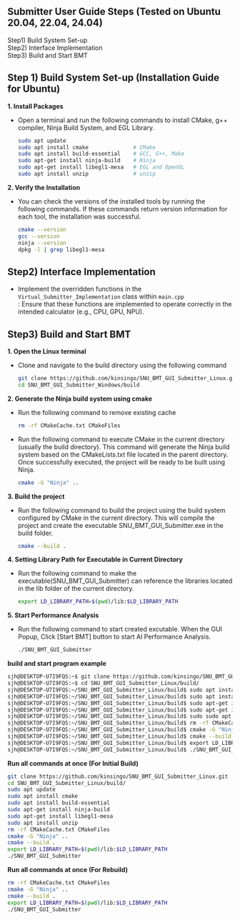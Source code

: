 ## Submitter User Guide Steps (Tested on Ubuntu 20.04, 22.04, 24.04)
Step1) Build System Set-up  
Step2) Interface Implementation  
Step3) Build and Start BMT  

## Step 1) Build System Set-up (Installation Guide for Ubuntu)
**1. Install Packages**  
- Open a terminal and run the following commands to install CMake, g++ compiler, Ninja Build System, and EGL Library.
   ```bash
   sudo apt update
   sudo apt install cmake              # CMake
   sudo apt install build-essential    # GCC, G++, Make 
   sudo apt-get install ninja-build    # Ninja
   sudo apt-get install libegl1-mesa   # EGL and OpenGL
   sudo apt install unzip              # unzip            
   ```
   
**2. Verify the Installation**  
- You can check the versions of the installed tools by running the following commands. If these commands return version information for each tool, the installation was successful.
  ```bash
  cmake --version
  gcc --version
  ninja --version
  dpkg -l | grep libegl1-mesa
  ```

## Step2) Interface Implementation
- Implement the overridden functions in the `Virtual_Submitter_Implementation` class within `main.cpp`  
: Ensure that these functions are implemented to operate correctly in the intended calculator (e.g., CPU, GPU, NPU).

## Step3) Build and Start BMT
**1. Open the Linux terminal**  
  - Clone and navigate to the build directory using the following command
    ```bash
    git clone https://github.com/kinsingo/SNU_BMT_GUI_Submitter_Linux.git
    cd SNU_BMT_GUI_Submitter_Windows/build
    ```
  
**2. Generate the Ninja build system using cmake**  
  - Run the following command to remove existing cache  
    ```bash
    rm -rf CMakeCache.txt CMakeFiles
    ```
  - Run the following command to execute CMake in the current directory (usually the build directory). This command will generate the Ninja build system based on the CMakeLists.txt file located in the parent directory. Once successfully executed, the project will be ready to be built using Ninja.
    ```bash
    cmake -G "Ninja" ..
    ```

**3. Build the project**  
  - Run the following command to build the project using the build system configured by CMake in the current directory. This will compile the project and create the executable SNU_BMT_GUI_Submitter.exe in the build folder.
    ```bash
    cmake --build .
    ```

**4. Setting Library Path for Executable in Current Directory**  
   - Run the following command to make the executable(SNU_BMT_GUI_Submitter) can reference the libraries located in the lib folder of the current directory.
     ```bash
     export LD_LIBRARY_PATH=$(pwd)/lib:$LD_LIBRARY_PATH
     ```

**5. Start Performance Analysis**  
   - Run the following command to start created excutable. When the GUI Popup, Click [Start BMT] button to start AI Performance Analysis.
     ```bash
     ./SNU_BMT_GUI_Submitter
     ```
   

**build and start program example**
```bash
sjh@DESKTOP-U7I9FQS:~$ git clone https://github.com/kinsingo/SNU_BMT_GUI_Submitter_Linux.git
sjh@DESKTOP-U7I9FQS:~$ cd SNU_BMT_GUI_Submitter_Linux/build/
sjh@DESKTOP-U7I9FQS:~/SNU_BMT_GUI_Submitter_Linux/build$ sudo apt install cmake
sjh@DESKTOP-U7I9FQS:~/SNU_BMT_GUI_Submitter_Linux/build$ sudo apt install build-essential
sjh@DESKTOP-U7I9FQS:~/SNU_BMT_GUI_Submitter_Linux/build$ sudo apt-get install ninja-build
sjh@DESKTOP-U7I9FQS:~/SNU_BMT_GUI_Submitter_Linux/build$ sudo apt-get install libegl1-mesa
sjh@DESKTOP-U7I9FQS:~/SNU_BMT_GUI_Submitter_Linux/build$ sudo sudo apt install unzip
sjh@DESKTOP-U7I9FQS:~/SNU_BMT_GUI_Submitter_Linux/build$ rm -rf CMakeCache.txt CMakeFiles
sjh@DESKTOP-U7I9FQS:~/SNU_BMT_GUI_Submitter_Linux/build$ cmake -G "Ninja" ..
sjh@DESKTOP-U7I9FQS:~/SNU_BMT_GUI_Submitter_Linux/build$ cmake --build .
sjh@DESKTOP-U7I9FQS:~/SNU_BMT_GUI_Submitter_Linux/build$ export LD_LIBRARY_PATH=$(pwd)/lib:$LD_LIBRARY_PATH
sjh@DESKTOP-U7I9FQS:~/SNU_BMT_GUI_Submitter_Linux/build$ ./SNU_BMT_GUI_Submitter
```

**Run all commands at once (For Initial Build)**
```bash
git clone https://github.com/kinsingo/SNU_BMT_GUI_Submitter_Linux.git
cd SNU_BMT_GUI_Submitter_Linux/build/
sudo apt update
sudo apt install cmake
sudo apt install build-essential
sudo apt-get install ninja-build
sudo apt-get install libegl1-mesa
sudo apt install unzip
rm -rf CMakeCache.txt CMakeFiles
cmake -G "Ninja" ..
cmake --build .
export LD_LIBRARY_PATH=$(pwd)/lib:$LD_LIBRARY_PATH
./SNU_BMT_GUI_Submitter
```

**Run all commands at once (For Rebuild)**
```bash
rm -rf CMakeCache.txt CMakeFiles
cmake -G "Ninja" ..
cmake --build .
export LD_LIBRARY_PATH=$(pwd)/lib:$LD_LIBRARY_PATH
./SNU_BMT_GUI_Submitter
```


